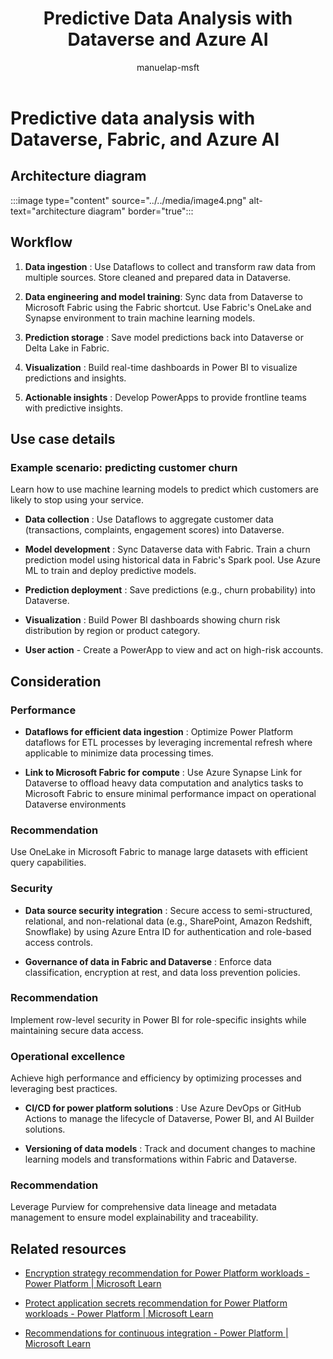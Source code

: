 ﻿---
title: Predictive Data Analysis with Dataverse and Azure AI
description: Learn how to perform predictive data analysis using Dataverse, Fabric, and Azure AI. Discover best practices for data ingestion, model training, and visualization.
author: manuelap-msft
ms.subservice: guidance
ms.topic: conceptual
ms.date: 02/04/2025
ms.author: manuelap
ms.reviewer: pankajsharma2087
contributors: 
  - manuelap-msft
search.audienceType: 
  - admin
  - flowmaker
---


# Predictive data analysis with Dataverse, Fabric, and Azure AI

## Architecture diagram

:::image type="content" source="../../media/image4.png" alt-text="architecture diagram" border="true":::

## Workflow

1. **Data ingestion** : Use Dataflows to collect and transform raw data from multiple sources.
Store cleaned and prepared data in Dataverse.

2. **Data engineering and model training**: Sync data from Dataverse to Microsoft Fabric using the Fabric shortcut. Use Fabric's OneLake and Synapse environment to train machine learning models.

3. **Prediction storage** : Save model predictions back into Dataverse or Delta Lake in Fabric.

4. **Visualization** : Build real-time dashboards in Power BI to visualize predictions and insights.

5. **Actionable insights** : Develop PowerApps to provide frontline teams with predictive insights.

## Use case details

### Example scenario: predicting customer churn
Learn how to use machine learning models to predict which customers are likely to stop using your service.

- **Data collection** : Use Dataflows to aggregate customer data (transactions, complaints, engagement scores) into Dataverse.

- **Model development** : Sync Dataverse data with Fabric. Train a churn prediction model using historical data in Fabric's Spark pool. Use Azure ML to train and deploy predictive models.

- **Prediction deployment** : Save predictions (e.g., churn probability) into Dataverse.

- **Visualization** : Build Power BI dashboards showing churn risk distribution by region or product category.

- **User action** - Create a PowerApp to view and act on high-risk accounts.

## Consideration

### Performance 

- **Dataflows for efficient data ingestion** : Optimize Power Platform dataflows for ETL processes by leveraging incremental refresh where applicable to minimize data processing times.

- **Link to Microsoft Fabric for compute** : Use Azure Synapse Link for Dataverse to offload heavy data computation and analytics tasks to Microsoft Fabric to ensure minimal performance impact on operational Dataverse environments

### Recommendation

Use OneLake in Microsoft Fabric to manage large datasets with efficient query capabilities.

### Security

-  **Data source security integration** : Secure access to semi-structured, relational, and non-relational data (e.g., SharePoint, Amazon Redshift, Snowflake) by using Azure Entra ID for authentication and role-based access controls.

- **Governance of data in Fabric and Dataverse** : Enforce data classification, encryption at rest, and data loss prevention policies.

### Recommendation

Implement row-level security in Power BI for role-specific insights while maintaining secure data access.

### Operational excellence
Achieve high performance and efficiency by optimizing processes and leveraging best practices.

- **CI/CD for power platform solutions** : Use Azure DevOps or GitHub Actions to manage the lifecycle of Dataverse, Power BI, and AI Builder solutions.

- **Versioning of data models** : Track and document changes to machine learning models and transformations within Fabric and Dataverse.

### Recommendation

Leverage Purview for comprehensive data lineage and metadata management to ensure model explainability and traceability.

## Related resources

- [Encryption strategy recommendation for Power Platform workloads - Power Platform \| Microsoft Learn](https://learn.microsoft.com/en-us/power-platform/well-architected/security/encryption#encryption-scenarios)

- [Protect application secrets recommendation for Power Platform workloads - Power Platform \| Microsoft Learn](https://learn.microsoft.com/en-us/power-platform/well-architected/security/application-secrets#use-azure-key-vault-secrets)

- [Recommendations for continuous integration - Power Platform \| Microsoft Learn](https://learn.microsoft.com/en-us/power-platform/well-architected/operational-excellence/release-engineering-continuous-integration)
